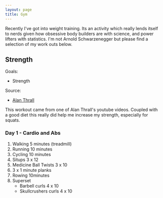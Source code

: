 ```yaml
---
layout: page
title: Gym 
---
```


Recently I've got into weight training. Its an activity which really lends
itself to nerds given how obsessive body builders are with science, and power
lifters with statistics. I'm not Arnold Schwarzenegger but please find a
selection of my work outs below.

## Strength

Goals:
* Strength

Source:
* [Alan Thrall](https://www.youtube.com/user/athrall7)

This workout came from one of Alan Thrall's youtube videos. Coupled with a good
diet this really did help me increase my strength, especially for squats.

### Day 1 - Cardio and Abs
1. Walking 5 minutes (treadmill)
2. Running 10 minutes
3. Cycling 10 minutes
4. Situps 3 x 12
5. Medicine Ball Twists 3 x 10
6. 3 x 1 minute planks
7. Rowing 10minutes
8. Superset
   * Barbell curls 4 x 10
   * Skullcrushers curls 4 x 10
